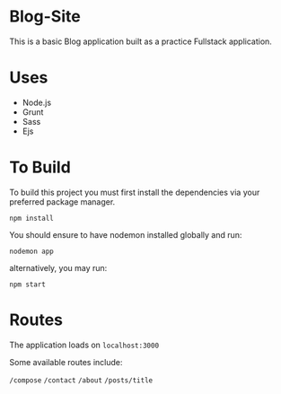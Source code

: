 # Blog-Site

This is a basic Blog application built as a practice Fullstack application.

# Uses

- Node.js
- Grunt
- Sass
- Ejs

# To Build

To build this project you must first install the dependencies via
your preferred package manager.

<code>npm install</code>

You should ensure to have nodemon installed globally and run:

<code>nodemon app</code>

alternatively, you may run:

<code>npm start</code>

# Routes

The application loads on <code>localhost:3000</code>

Some available routes include:

<code>/compose</code>
<code>/contact</code>
<code>/about</code>
<code>/posts/title</code>